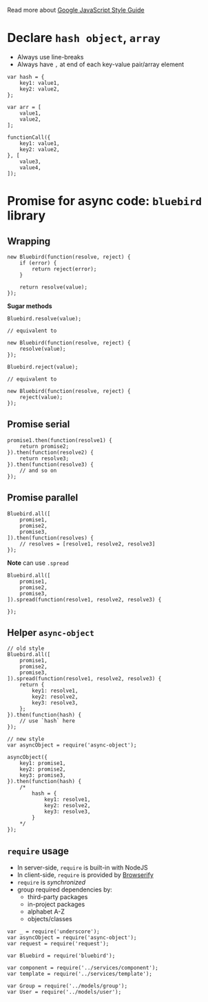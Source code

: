 Read more about [Google JavaScript Style Guide](https://google.github.io/styleguide/javascriptguide.xml)

# Declare `hash object`, `array`
 - Always use line-breaks
 - Always have `,` at end of each key-value pair/array element
 
```
var hash = {
	key1: value1,
	key2: value2,
};

var arr = [
	value1,
	value2,
];

functionCall({
	key1: value1,
	key2: value2,
}, [
	value3,
	value4,
]);
```

# Promise for async code: `bluebird` library

## Wrapping
```
new Bluebird(function(resolve, reject) {
	if (error) {
		return reject(error);
	}

	return resolve(value);
});
```

**Sugar methods**
```
Bluebird.resolve(value);

// equivalent to

new Bluebird(function(resolve, reject) {
	resolve(value);
});
```
```
Bluebird.reject(value);

// equivalent to

new Bluebird(function(resolve, reject) {
	reject(value);
});
```
## Promise serial
```
promise1.then(function(resolve1) {
	return promise2;
}).then(function(resolve2) {
	return resolve3;
}).then(function(resolve3) {
	// and so on
});
```
## Promise parallel
```
Bluebird.all([
	promise1,
	promise2,
	promise3,
]).then(function(resolves) {
	// resolves = [resolve1, resolve2, resolve3]
});
```
**Note** can use `.spread` 
```
Bluebird.all([
	promise1,
	promise2,
	promise3,
]).spread(function(resolve1, resolve2, resolve3) {

});
```
## Helper `async-object`

```
// old style
Bluebird.all([
	promise1,
	promise2,
	promise3,
]).spread(function(resolve1, resolve2, resolve3) {
	return {
		key1: resolve1,
		key2: resolve2,
		key3: resolve3,
	};
}).then(function(hash) {
	// use `hash` here
});

// new style
var asyncObject = require('async-object');

asyncObject({
	key1: promise1,
	key2: promise2,
	key3: promise3,
}).then(function(hash) {
	/*
		hash = {
			key1: resolve1,
			key2: resolve2,
			key3: resolve3,
		}
	*/
});
```

## `require` usage
 - In server-side, `require` is built-in with NodeJS
 - In client-side, `require` is provided by [Browserify](http://browserify.org/)
 - `require` is *synchronized*
 - group required dependencies by:
	+ third-party packages
	+ in-project packages
	+ alphabet A-Z
	+ objects/classes

```
var _ = require('underscore');
var asyncObject = require('async-object');
var request = require('request');

var Bluebird = require('bluebird');

var component = require('../services/component');
var template = require('../services/template');

var Group = require('../models/group');
var User = require('../models/user');
```
